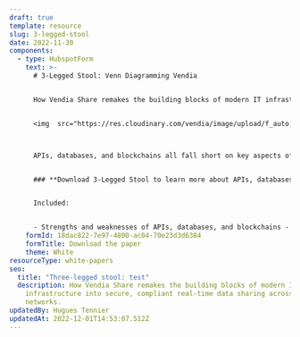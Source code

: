 ```yaml
---
draft: true
template: resource
slug: 3-legged-stool
date: 2022-11-30
components:
  - type: HubspotForm
    text: >-
      # 3-Legged Stool: Venn Diagramming Vendia


      How Vendia Share remakes the building blocks of modern IT infrastructure into secure, compliant real-time data connectivity  and sharing solutions


      <img  src="https://res.cloudinary.com/vendia/image/upload/f_auto,q_90/v1669906370/3Legged_Fig01_bohruk.webp" alt="" />



      APIs, databases, and blockchains all fall short on key aspects of secure, real-time data sharing needed to meet business needs. Vendia Share combines the three to make up for each one lacks


      ### **Download 3-Legged Stool to learn more about APIs, databases, and blockchain and how they complement one another.** 


      Included:


      - Strengths and weaknesses of APIs, databases, and blockchains - How Vendia Share brings them together - What this means for data sharing between two orgs - How you can get started today
    formId: 18dac822-7e97-4800-ac04-70e23d3d6384
    formTitle: Download the paper
    theme: White
resourceType: white-papers
seo:
  title: "Three-legged stool: test"
  description: How Vendia Share remakes the building blocks of modern IT
    infrastructure into secure, compliant real-time data sharing across business
    networks.
updatedBy: Hugues Tennier
updatedAt: 2022-12-01T14:53:07.512Z
---
```

